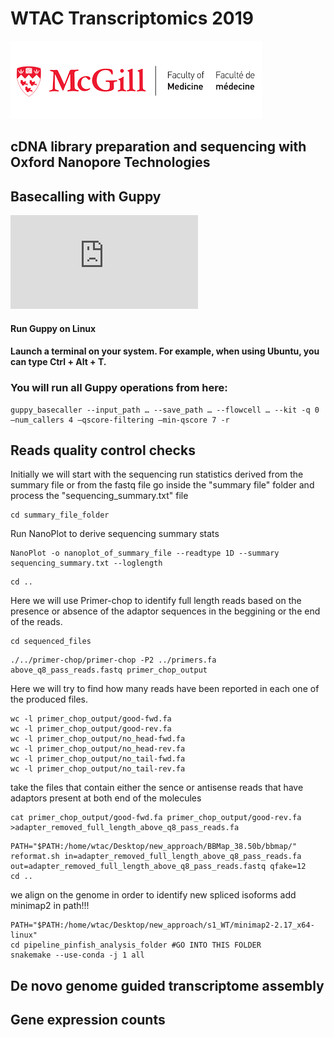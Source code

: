 # WTAC Transcriptomics 2019

![alt text](https://github.com/abayega/Courses-and-Practicals/blob/master/WTAC_2019/images/mcgill%20logo.png)

## cDNA library preparation and sequencing with Oxford Nanopore Technologies



## Basecalling with Guppy

![Short Tutorial](https://github.com/abayega/Courses-and-Practicals/blob/master/WTAC_2019/Summary%20on%20ONT%20Basecalling.pdf)

#### Run Guppy on Linux

#### Launch a terminal on your system. For example, when using Ubuntu, you can type Ctrl + Alt + T.

### You will run all Guppy operations from here:
```
guppy_basecaller --input_path … --save_path … --flowcell … --kit -q 0 –num_callers 4 –qscore-filtering –min-qscore 7 -r
```

## Reads quality control checks
Initially we will start with the sequencing run statistics derived from the summary file or from the fastq file
go inside the "summary file" folder and process the "sequencing_summary.txt" file
```
cd summary_file_folder
```
Run NanoPlot to derive sequencing summary stats
```
NanoPlot -o nanoplot_of_summary_file --readtype 1D --summary sequencing_summary.txt --loglength
```
```
cd ..
```

Here we will use Primer-chop to identify full length reads based on the presence or absence of the adaptor sequences in the beggining or the end of the reads.
```
cd sequenced_files
```
```
./../primer-chop/primer-chop -P2 ../primers.fa above_q8_pass_reads.fastq primer_chop_output
```
Here we will try to find how many reads have been reported in each one of the produced files.
```
wc -l primer_chop_output/good-fwd.fa
wc -l primer_chop_output/good-rev.fa
wc -l primer_chop_output/no_head-fwd.fa
wc -l primer_chop_output/no_head-rev.fa
wc -l primer_chop_output/no_tail-fwd.fa
wc -l primer_chop_output/no_tail-rev.fa
```

take the files that contain  either the  sence or antisense reads that have adaptors present at both end of the molecules
```
cat primer_chop_output/good-fwd.fa primer_chop_output/good-rev.fa >adapter_removed_full_length_above_q8_pass_reads.fa
```
```
PATH="$PATH:/home/wtac/Desktop/new_approach/BBMap_38.50b/bbmap/"
reformat.sh in=adapter_removed_full_length_above_q8_pass_reads.fa out=adapter_removed_full_length_above_q8_pass_reads.fastq qfake=12
cd ..
```
we align on the genome in order to identify new spliced isoforms
add minimap2 in path!!!
```
PATH="$PATH:/home/wtac/Desktop/new_approach/s1_WT/minimap2-2.17_x64-linux"
cd pipeline_pinfish_analysis_folder #GO INTO THIS FOLDER
snakemake --use-conda -j 1 all
```

## De novo genome guided transcriptome assembly

## Gene expression counts


